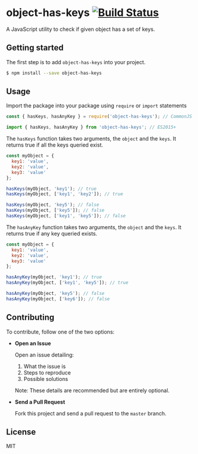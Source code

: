 # object-has-keys [![Build Status](https://travis-ci.org/nishanbajracharya/object-has-keys.svg?branch=master)](https://travis-ci.org/nishanbajracharya/object-has-keys)
A JavaScript utility to check if given object has a set of keys.

## Getting started
The first step is to add `object-has-keys` into your project.

```sh
$ npm install --save object-has-keys
```

## Usage
Import the package into your package using `require` or `import` statements
```js
const { hasKeys, hasAnyKey } = require('object-has-keys'); // CommonJS
```
```js
import { hasKeys, hasAnyKey } from 'object-has-keys'; // ES2015+
```

The `hasKeys` function takes two arguments, the `object` and the `keys`. It returns true if all the keys queried exist.

```js
const myObject = {
  key1: 'value',
  key2: 'value',
  key3: 'value'
};

hasKeys(myObject, 'key1'); // true
hasKeys(myObject, ['key1', 'key2']); // true

hasKeys(myObject, 'key5'); // false
hasKeys(myObject, ['key5']); // false
hasKeys(myObject, ['key1', 'key5']); // false
```

The `hasAnyKey` function takes two arguments, the `object` and the `keys`. It returns true if any key queried exists.

```js
const myObject = {
  key1: 'value',
  key2: 'value',
  key3: 'value'
};

hasAnyKey(myObject, 'key1'); // true
hasAnyKey(myObject, ['key1', 'key5']); // true

hasAnyKey(myObject, 'key5'); // false
hasAnyKey(myObject, ['key6']); // false
```

## Contributing
To contribute, follow one of the two options:

- **Open an Issue**

  Open an issue detailing:
  1. What the issue is
  2. Steps to reproduce
  3. Possible solutions

  Note: These details are recommended but are entirely optional.

- **Send a Pull Request**

  Fork this project and send a pull request to the `master` branch.

## License
MIT

